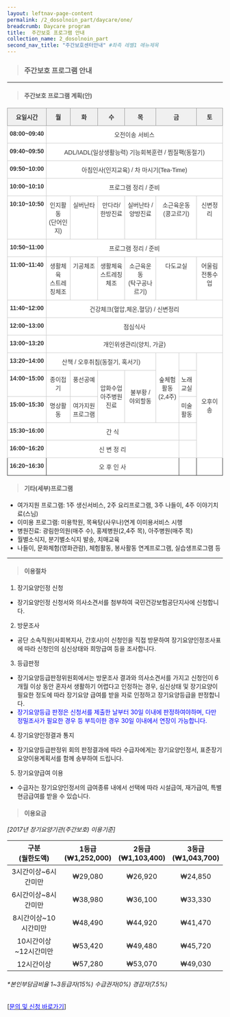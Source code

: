 ```yaml
---
layout: leftnav-page-content
permalink: /2_dosolnoin_part/daycare/one/
breadcrumb: Daycare program 
title:  주간보호 프로그램 안내
collection_name: 2_dosolnoin_part
second_nav_title: "주간보호센터안내" #좌측 레벨1 메뉴제목
---
```


> ### **주간보호 프로그램 안내**

---

> #### **주간보호 프로그램 계획(안)**

<style type="text/css">
.tg  {border-collapse:collapse;border-color:#ccc;border-spacing:0;}
.tg td{background-color:#fff;border-color:#ccc;border-style:solid;border-width:1px;color:#333;
  font-family:Arial, sans-serif;font-size:14px;overflow:hidden;padding:10px 5px;word-break:normal;}
.tg th{background-color:#f0f0f0;border-color:#ccc;border-style:solid;border-width:1px;color:#333;
  font-family:Arial, sans-serif;font-size:14px;font-weight:normal;overflow:hidden;padding:10px 5px;word-break:normal;}
.tg .tg-baqh{text-align:center;vertical-align:top}
.tg .tg-9ydz{border-color:#333333;font-weight:bold;text-align:center;vertical-align:top}
.tg .tg-vbic{border-color:#9b9b9b;font-weight:bold;text-align:center;vertical-align:top}
.tg .tg-amwm{font-weight:bold;text-align:center;vertical-align:top}
.tg .tg-nrix{text-align:center;vertical-align:middle}
.tg .tg-0lax{text-align:left;vertical-align:top}
.tg .tg-ao2g{border-color:#333333;text-align:center;vertical-align:top}
.tg .tg-de2y{border-color:#333333;text-align:left;vertical-align:top}
</style>
<table class="tg">
<thead>
  <tr>
    <th class="tg-vbic">요일시간</th>
    <th class="tg-vbic">월</th>
    <th class="tg-vbic">화</th>
    <th class="tg-vbic">수</th>
    <th class="tg-vbic">목</th>
    <th class="tg-vbic" colspan="2">금</th>
    <th class="tg-vbic">토</th>
  </tr>
</thead>
<tbody>
  <tr>
    <td class="tg-amwm">08:00~09:40</td>
    <td class="tg-baqh" colspan="7">오전이송 서비스</td>
  </tr>
  <tr>
    <td class="tg-amwm">09:40~09:50</td>
    <td class="tg-baqh" colspan="7">ADL/IADL(일상생활능력) 기능회복훈련 / 찜질팩(동절기)</td>
  </tr>
  <tr>
    <td class="tg-amwm">09:50~10:00</td>
    <td class="tg-baqh" colspan="7">아침인사(인지교육) / 차 마시기(Tea-Time)</td>
  </tr>
  <tr>
    <td class="tg-amwm">10:00~10:10</td>
    <td class="tg-baqh" colspan="7">프로그램 정리 / 준비</td>
  </tr>
  <tr>
    <td class="tg-amwm">10:10~10:50</td>
    <td class="tg-baqh">인지활동<br>(단어인지)</td>
    <td class="tg-baqh">실버난타</td>
    <td class="tg-baqh">만다라/한방진료</td>
    <td class="tg-baqh">실버난타 / 양방진료</td>
    <td class="tg-baqh" colspan="2">소근육운동<br>(콩고르기)</td>
    <td class="tg-baqh">신변정리</td>
  </tr>
  <tr>
    <td class="tg-amwm">10:50~11:00</td>
    <td class="tg-baqh" colspan="7">프로그램 정리 / 준비</td>
  </tr>
  <tr>
    <td class="tg-amwm">11:00~11:40</td>
    <td class="tg-baqh">생활체육 <br>스트레칭체조</td>
    <td class="tg-baqh">기공체조</td>
    <td class="tg-baqh">생활체육 <br>스트레칭체조</td>
    <td class="tg-baqh">소근육운동<br>(탁구공나르기)</td>
    <td class="tg-baqh" colspan="2">다도교실</td>
    <td class="tg-baqh">어울림 전통수업</td>
  </tr>
  <tr>
    <td class="tg-amwm">11:40~12:00</td>
    <td class="tg-baqh" colspan="7">건강체크(혈압,체온,혈당) / 신변정리</td>
  </tr>
  <tr>
    <td class="tg-amwm">12:00~13:00</td>
    <td class="tg-baqh" colspan="7">점심식사</td>
  </tr>
  <tr>
    <td class="tg-amwm">13:00~13:20</td>
    <td class="tg-baqh" colspan="7">개인위생관리(양치, 가글)</td>
  </tr>
  <tr>
    <td class="tg-amwm">13:20~14:00</td>
    <td class="tg-baqh" colspan="4">산책 / 오후취침(동절기, 혹서기)</td>
    <td class="tg-nrix" rowspan="3">숲체험활동<br>(2,4주)</td>
    <td class="tg-baqh"></td>
    <td class="tg-nrix" rowspan="5">오후이송</td>
  </tr>
  <tr>
    <td class="tg-amwm">14:00~15:00</td>
    <td class="tg-baqh">종이접기</td>
    <td class="tg-baqh">풍선공예</td>
    <td class="tg-nrix" rowspan="2">압화수업 <br>아주병원진료</td>
    <td class="tg-nrix" rowspan="2">불부황 / 야외할동</td>
    <td class="tg-0lax">노래교실</td>
  </tr>
  <tr>
    <td class="tg-amwm">15:00~15:30</td>
    <td class="tg-baqh">명상활동</td>
    <td class="tg-baqh">여가지원프로그램</td>
    <td class="tg-0lax">미술활동</td>
  </tr>
  <tr>
    <td class="tg-amwm">15:30~16:00</td>
    <td class="tg-baqh" colspan="5">간 식</td>
    <td class="tg-0lax"></td>
  </tr>
  <tr>
    <td class="tg-amwm">16:00~16:20</td>
    <td class="tg-baqh" colspan="5">신 변 정 리</td>
    <td class="tg-0lax"></td>
  </tr>
  <tr>
    <td class="tg-9ydz">16:20~16:30</td>
    <td class="tg-ao2g" colspan="5">오 후 인 사</td>
    <td class="tg-de2y"></td>
    <td class="tg-de2y"></td>
  </tr>
</tbody>
</table>


> #### **기타(세부)프로그램**

- 여가지원 프로그램: 1주 생신서비스, 2주 요리프로그램, 3주 나들이, 4주 이야기치료(스님)
- 이미용 프로그램: 미용학원, 목욕탕(사우나)연계 이미용서비스 시행
- 병원진료: 광림한의원(매주 수), 홍제병원(2,4주 목), 아주병원(매주 목)
- 월별소식지, 분기별소식지 발송, 치매교육
- 나들이, 문화체험(영화관람), 체험활동, 봉사활동 연계프로그램, 실습생프로그램 등

---


> #### **이용절차**

1. 장기요양인정 신청
  - 장기요양인정 신청서와 의사소견서를 첨부하여 국민건강보험공단지사에 신청합니다.
2. 방문조사
  - 공단 소속직원(사회복지사, 간호사)이 신청인을 직접 방문하여 장기요양인정조사표에 따라 신청인의 심신상태와 희망급여 등을 조사합니다.
3. 등급판정
  - 장기요양등급판정위원회에서는 방문조사 결과와 의사소견서를 가지고 신청인이 6개월 이상 동안 혼자서 생활하기 어렵다고 인정하는 경우, 심신상태 및 장기요양이 필요한 정도에 따라 장기요양 급여를 받을 자로 인정하고 장기요양등급을 판정합니다. 
  - <span style="color: blue;"> 장기요양등급 판정은 신청서를 제출한 날부터 30일 이내에 판정하여야하며, 다만 정밀조사가 필요한 경우 등 부득이한 경우 30일 이내에서 연장이 가능합니다.</span>
4. 장기요양인정결과 통지
  - 장기요양등급판정위 회의 판정결과에 따라 수급자에게는 장기요양인정서, 표준장기요양이용계획서를 함께 송부하여 드립니다.
5. 장기요양급여 이용
  - 수급자는 장기요양인정서의 급여종류 내에서 선택에 따라 시설급여, 재가급여, 특별현금급여를 받을 수 있습니다.


> #### **이용요금**

*[2017년 장기요양기관(주간보호) 이용기준]*

| 구분<br>(월한도액) | 1등급<br>(₩1,252,000) | 2등급<br>(₩1,103,400) | 3등급<br>(₩1,043,700) | 
|:-:|:-:|:-:|:-:|
| 3시간이상~6시간미만 | ₩29,080 | ₩26,920 | ₩24,850 | 
| 6시간이상~8시간미만 | ₩38,980 | ₩36,100 | ₩33,330 | 
| 8시간이상~10시간미만 | ₩48,490 | ₩44,920 | ₩41,470 | 
| 10시간이상~12시간미만 | ₩53,420 | ₩49,480 | ₩45,720 | 
| 12시간이상 | ₩57,280 | ₩53,070 | ₩49,030 | 

###### **본인부담금비율 1~3등급자(15%) 수급권자(0%) 경감자(7.5%)*

[[<span style="color:blue">문의 및 신청 바로가기</span>] ](/0_temple/temple_office/questions/)

